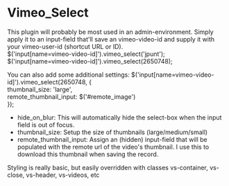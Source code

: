 # Vimeo_Select

This plugin will probably be most used in an admin-environment. Simply apply it to an input-field that'll save an vimeo-video-id and supply it with your vimeo-user-id (shortcut URL or ID).  
  $('input[name=vimeo-video-id]').vimeo_select('jpunt');  
  $('input[name=vimeo-video-id]').vimeo_select(2650748);  

You can also add some additional settings:
  $('input[name=vimeo-video-id]').vimeo_select(2650748, {  
    thumbnail_size: 'large',  
    remote_thumbnail_input: $('#remote_image')  
  });  

- hide_on_blur: This will automatically hide the select-box when the input field is out of focus.
- thumbnail_size: Setup the size of thumbnails (large/medium/small)
- remote_thumbnail_input: Assign an (hidden) input-field that will be populated with the remote url of the video's thumbnail. I use this to download this thumbnail when saving the record.

Styling is really basic, but easily overridden with classes vs-container, vs-close, vs-header, vs-videos, etc